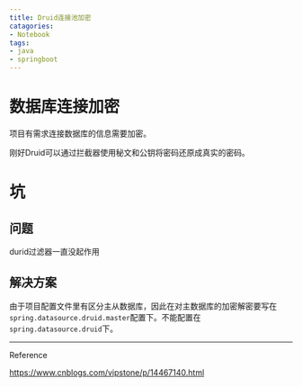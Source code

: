 ```yaml
---
title: Druid连接池加密
catagories:
- Notebook
tags:
- java
- springboot
---
```


# 数据库连接加密

项目有需求连接数据库的信息需要加密。

刚好Druid可以通过拦截器使用秘文和公钥将密码还原成真实的密码。

# 坑

## 问题

durid过滤器一直没起作用

## 解决方案

由于项目配置文件里有区分主从数据库，因此在对主数据库的加密解密要写在`spring.datasource.druid.master`配置下。不能配置在`spring.datasource.druid`下。





----

Reference

https://www.cnblogs.com/vipstone/p/14467140.html